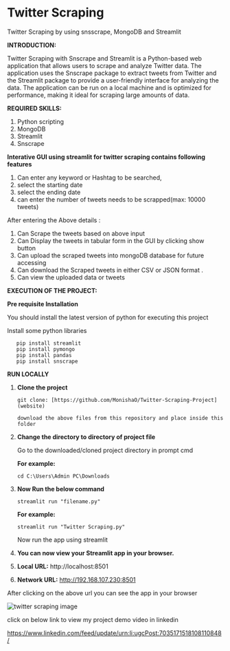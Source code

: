 # Twitter Scraping
Twitter Scraping by using snsscrape, MongoDB and Streamlit

**INTRODUCTION:**

  Twitter Scraping with Snscrape and Streamlit is a Python-based web application that allows users to scrape and analyze Twitter data. The application uses the Snscrape    package to extract tweets from Twitter and the Streamlit package to provide a user-friendly interface for analyzing the data. The application can be run on a local       machine and is optimized for performance, making it ideal for scraping large amounts of data.
  
 
**REQUIRED SKILLS:**

 1) Python scripting
 2) MongoDB
 3) Streamlit
 4) Snscrape
 
**Interative GUI using streamlit for twitter scraping contains following features**
 
 1) Can enter any keyword or Hashtag to be searched,
 2) select the starting date 
 3) select the ending date
 4) can enter the number of tweets needs to be scrapped(max: 10000 tweets)
 

 After entering the Above details : 
 1. Can Scrape the tweets based on above input
 2. Can Display the tweets in tabular form in the GUI by clicking show button 
 3. Can upload the scraped tweets into mongoDB database for future accessing
 4. Can download the Scraped tweets in either CSV or JSON format .
 5. Can view the uploaded data or tweets 

**EXECUTION OF THE PROJECT:**

   **Pre requisite Installation**
   
   You should install the latest version of python for executing this project

   Install some python libraries
      
   ```
      pip install streamlit
      pip install pymongo
      pip install pandas
      pip install snscrape
   ```

**RUN LOCALLY**

1. **Clone the project**

   ```
   git clone: [https://github.com/MonishaO/Twitter-Scraping-Project](website)

   download the above files from this repository and place inside this folder
   ```
  
2. **Change the directory to directory of project file**

   Go to the downloaded/cloned project directory in prompt cmd

   **For example:**
   
   ```
   cd C:\Users\Admin PC\Downloads
   ```

3. **Now Run the below command**

   ```
   streamlit run "filename.py"
   ```

   **For example:**

   ```
   streamlit run "Twitter Scraping.py"
   ```

   Now run the app using streamlit
   
4. **You can now view your Streamlit app in your browser.**

5. **Local URL:** http://localhost:8501

6. **Network URL:** http://192.168.107.230:8501

After clicking on the above url you can see the app in your browser

![twitter scraping image](https://user-images.githubusercontent.com/125800174/221221377-0a5c5847-6a42-4abb-bb39-41279c832b91.png)


click on below link to view my project demo video in linkedin

https://www.linkedin.com/feed/update/urn:li:ugcPost:7035171518108110848/





      
    
		
